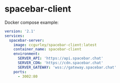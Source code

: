 # spacebar-client

Docker compose example:
```yaml
version: '2.1'
services:
  spacebar-server:
    image: ccgurley/spacebar-client:latest
    container_name: spacebar-client
    environment:
      SERVER_API: 'https://api.spacebar.chat'
      SERVER_CDN: 'https://cdn.spacebar.chat'
      SERVER_GATEWAY: 'wss://gateway.spacebar.chat'
    ports:
      - 3002:80
```
